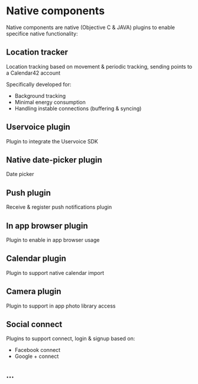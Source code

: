 # Native components

Native components are native (Objective C & JAVA) plugins to enable specifice native functionality:

## Location tracker 

Location tracking based on movement & periodic tracking, sending points to a Calendar42 account

Specifically developed for: 
* Background tracking
* Minimal energy consumption
* Handling instable connections (buffering & syncing)

## Uservoice plugin

Plugin to integrate the Uservoice SDK

## Native date-picker plugin

Date picker

## Push plugin

Receive & register push notifications plugin

## In app browser plugin

Plugin to enable in app browser usage

## Calendar plugin

Plugin to support native calendar import

## Camera plugin

Plugin to support in app photo library access

## Social connect

Plugins to support connect, login & signup based on: 

* Facebook connect
* Google + connect

## ...
